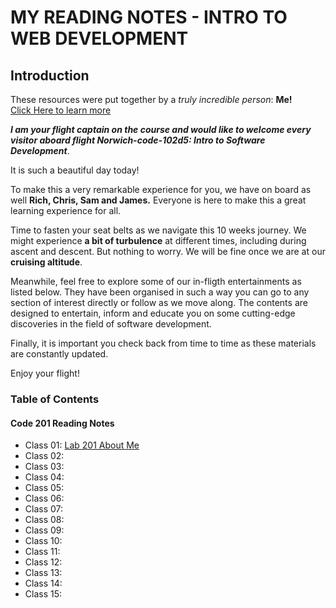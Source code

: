 # MY READING NOTES - INTRO TO WEB DEVELOPMENT

## Introduction
These resources were put together by a *truly incredible person*: **Me!**   
[Click Here to learn more](///aboutMe.md)

***I am your flight captain on the course and would like to welcome every visitor aboard flight Norwich-code-102d5: Intro to Software Development***. 

It is such a beautiful day today! 

To make this a very remarkable experience for you, we have on board as well **Rich, Chris, Sam and James.** Everyone is here to make this a great learning experience for all. 

Time to fasten your seat belts as we navigate this 10 weeks journey. We might experience **a bit of turbulence** at different times, including during ascent and descent. But nothing to worry. We will be fine once we are at our **cruising altitude**.  

Meanwhile, feel free to explore some of our in-fligth entertainments as listed below. They have been organised in such a way you can go to any section of interest directly or follow as we move along. The contents are designed to entertain, inform and educate you on some cutting-edge discoveries in the field of software development. 

Finally, it is important you check back from time to time as these materials are constantly updated.  

Enjoy your flight!
 

### Table of Contents
#### Code 201 Reading Notes
- Class 01: []() [Lab 201 About Me](////aboutMe.md)
- Class 02: []() []()
- Class 03: []() []()
- Class 04: []()
- Class 05: []()
- Class 06: []()
- Class 07: []()
- Class 08: []()
- Class 09: []()
- Class 10: []()
- Class 11: []()
- Class 12: []()
- Class 13: []()
- Class 14: []()
- Class 15: []()